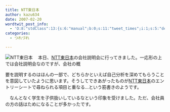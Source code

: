 ```yaml
---
title: NTT東日本
author: kazu634
date: 2007-02-20
wordtwit_post_info:
  - 'O:8:"stdClass":13:{s:6:"manual";b:0;s:11:"tweet_times";i:1;s:5:"delay";i:0;s:7:"enabled";i:1;s:10:"separation";s:2:"60";s:7:"version";s:3:"3.7";s:14:"tweet_template";b:0;s:6:"status";i:2;s:6:"result";a:0:{}s:13:"tweet_counter";i:2;s:13:"tweet_log_ids";a:1:{i:0;i:2803;}s:9:"hash_tags";a:0:{}s:8:"accounts";a:1:{i:0;s:7:"kazu634";}}'
categories:
  - つれづれ

---
```

<div class="section">
<p>
<a href="http://www.ntt-east.co.jp/" onclick="__gaTracker('send', 'event', 'outbound-article', 'http://www.ntt-east.co.jp/', '');" target="_blank"><img align="left" alt="NTT東日本" src="http://img.simpleapi.net/small/http://www.ntt-east.co.jp/" border="0" /></a>
</p>
  
<p>
    　本日、<a href="http://www.ntt-east.co.jp/" onclick="__gaTracker('send', 'event', 'outbound-article', 'http://www.ntt-east.co.jp/', 'NTT東日本');" target="_blank">NTT東日本</a>の会社説明会に行ってきました。一応形の上では会社説明会なのですが、会社の概
</p>
  
<p>
    要を説明するのはほんの一部で、どちらかといえば自己分析を深めてもらうことを意図していたように思います。そうしてできあがったものが<a href="http://www.ntt-east.co.jp/" onclick="__gaTracker('send', 'event', 'outbound-article', 'http://www.ntt-east.co.jp/', 'NTT東日本');" target="_blank">NTT東日本</a>のエントリーシートで尋ねられる項目と重なる…という筋書きのようです。
</p></p> 
  
<p>
    　なんとなく学生を子供扱いしているなという印象を受けました。ただ、会社員の方の話はためになることが多かったです。
</p>
</div>
